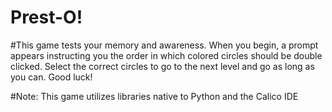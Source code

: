 # Prest-O!

#This game tests your memory and awareness. When you begin, a prompt appears instructing you the order in which colored circles should be double clicked. Select the correct circles to go to the next level and go as long as you can. Good luck!

#Note: This game utilizes libraries native to Python and the Calico IDE
